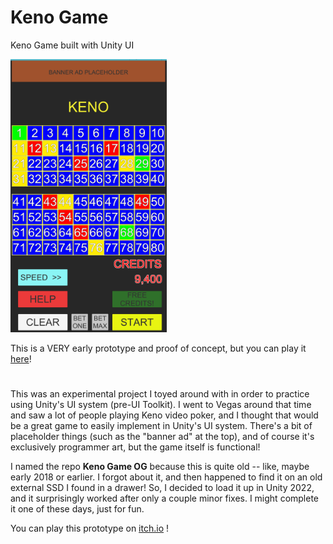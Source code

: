 # Keno Game

Keno Game built with Unity UI

<img src="./Screenshots/keno-game-screenshot-01.png" width=250/>

This is a VERY early prototype and proof of concept, but you can play it [here](https://rskala.itch.io/keno?secret=QaCAi6HpFPCFKl7rWrEj2NSc)!

#

This was an experimental project I toyed around with in order to practice using Unity's UI system (pre-UI Toolkit). I went to Vegas around that time and saw a lot of people playing Keno video poker, and I thought that would be a great game to easily implement in Unity's UI system. There's a bit of placeholder things (such as the "banner ad" at the top), and of course it's exclusively programmer art, but the game itself is functional! 

I named the repo **Keno Game OG** because this is quite old -- like, maybe early 2018 or earlier. I forgot about it, and then happened to find it on an old external SSD I found in a drawer! So, I decided to load it up in Unity 2022, and it surprisingly worked after only a couple minor fixes. I might complete it one of these days, just for fun. 

You can play this prototype on [itch.io](https://rskala.itch.io/keno?secret=QaCAi6HpFPCFKl7rWrEj2NSc) !



#



